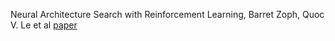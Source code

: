 Neural Architecture Search with Reinforcement Learning, Barret Zoph, Quoc V. Le et al [paper](https://arxiv.org/1578)
